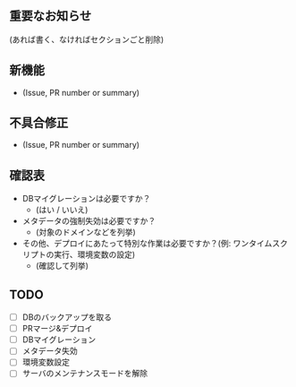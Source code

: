 ## 重要なお知らせ
(あれば書く、なければセクションごと削除)

## 新機能
- (Issue, PR number or summary)

## 不具合修正
- (Issue, PR number or summary)

## 確認表
- DBマイグレーションは必要ですか？
  - (はい / いいえ)
- メタデータの強制失効は必要ですか？
  - (対象のドメインなどを列挙)
- その他、デプロイにあたって特別な作業は必要ですか？(例: ワンタイムスクリプトの実行、環境変数の設定)
  - (確認して列挙)

## TODO
- [ ] DBのバックアップを取る
- [ ] PRマージ&デプロイ
- [ ] DBマイグレーション
- [ ] メタデータ失効
- [ ] 環境変数設定
- [ ] サーバのメンテナンスモードを解除
